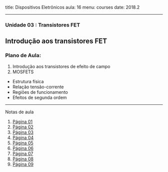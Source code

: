 title: Dispositivos Eletrônicos
aula: 16
menu: courses
date: 2018.2

---
### Unidade 03 : Transistores FET
## Introdução aos transistores FET

### Plano de Aula:
1. Introdução aos transistores de efeito de campo
2. MOSFETS
  * Estrutura física
  * Relação tensão-corrente
  * Regiões de funcionamento
  * Efeitos de segunda ordem

---

Notas de aula

1. [Página 01](/static/pdf/aula16/1.pdf)
2. [Página 02](/static/pdf/aula16/2.pdf)
3. [Página 03](/static/pdf/aula16/3.pdf)
4. [Página 04](/static/pdf/aula16/4.pdf)
5. [Página 05](/static/pdf/aula16/5.pdf)
6. [Página 06](/static/pdf/aula16/6.pdf)
7. [Página 07](/static/pdf/aula16/7.pdf)
7. [Página 08](/static/pdf/aula16/8.pdf)
7. [Página 09](/static/pdf/aula16/9.pdf)
